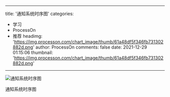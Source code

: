 
---
title: '通知系统时序图'
categories: 
 - 学习
 - ProcessOn
 - 推荐
headimg: 'https://img.processon.com/chart_image/thumb/61a48df5f346fb731302882d.png'
author: ProcessOn
comments: false
date: 2021-12-29 01:15:06
thumbnail: 'https://img.processon.com/chart_image/thumb/61a48df5f346fb731302882d.png'
---

<div>   
<img class="thumb" alt="通知系统时序图" src="https://img.processon.com/chart_image/thumb/61a48df5f346fb731302882d.png" referrerpolicy="no-referrer">
<p>通知系统时序图</p>  
</div>
            